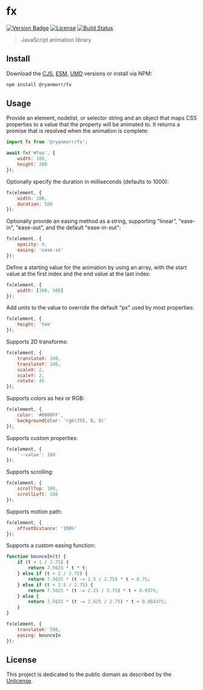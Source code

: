 # fx

[![Version Badge][version-image]][project-url]
[![License][license-image]][license-url]
[![Build Status][build-image]][build-url]

> JavaScript animation library

## Install

Download the [CJS](https://github.com/ryanmorr/fx/raw/master/dist/cjs/fx.js), [ESM](https://github.com/ryanmorr/fx/raw/master/dist/esm/fx.js), [UMD](https://github.com/ryanmorr/fx/raw/master/dist/umd/fx.js) versions or install via NPM:

```sh
npm install @ryanmorr/fx
```

## Usage

Provide an element, nodelist, or selector string and an object that maps CSS properties to a value that the property will be animated to. It returns a promise that is resolved when the animation is complete:

```javascript
import fx from '@ryanmorr/fx';

await fx('#foo', {
    width: 100,
    height: 200
});
```

Optionally specify the duration in milliseconds (defaults to 1000):

```javascript
fx(element, {
    width: 100,
    duration: 500
});
```

Optionally provide an easing method as a string, supporting "linear", "ease-in", "ease-out", and the default "ease-in-out":

```javascript
fx(element, {
    opacity: 0,
    easing: 'ease-in'
});
```

Define a starting value for the animation by using an array, with the start value at the first index and the end value at the last index:

```javascript
fx(element, {
    width: [100, 500]
});
```

Add units to the value to override the default "px" used by most properties:

```javascript
fx(element, {
    height: '5em'
});
```

Supports 2D transforms:

```javascript
fx(element, {
    translateX: 100,
    translateY: 100,
    scaleX: 2,
    scaleY: 2,
    rotate: 45
});
```

Supports colors as hex or RGB:

```javascript
fx(element, {
    color: '#0000FF',
    backgroundColor: 'rgb(255, 0, 0)'
});
```

Supports custom properties:

```javascript
fx(element, {
    '--value': 100
});
```

Supports scrolling:

```javascript
fx(element, {
    scrollTop: 100,
    scrollLeft: 100
});
```

Supports motion path:

```javascript
fx(element, {
    offsetDistance: '100%'
});
```
Supports a custom easing function:

```javascript
function bounceIn(t) {
    if (t < 1 / 2.75) {
        return 7.5625 * t * t;
    } else if (t < 2 / 2.75) {
        return 7.5625 * (t -= 1.5 / 2.75) * t + 0.75;
    } else if (t < 2.5 / 2.75) {
        return 7.5625 * (t -= 2.25 / 2.75) * t + 0.9375;
    } else {
        return 7.5625 * (t -= 2.625 / 2.75) * t + 0.984375;
    }
}

fx(element, {
    translateX: 500,
    easing: bounceIn
});
```

## License

This project is dedicated to the public domain as described by the [Unlicense](http://unlicense.org/).

[project-url]: https://github.com/ryanmorr/fx
[version-image]: https://img.shields.io/github/package-json/v/ryanmorr/fx?color=blue&style=flat-square
[build-url]: https://github.com/ryanmorr/fx/actions
[build-image]: https://img.shields.io/github/actions/workflow/status/ryanmorr/fx/node.js.yml?style=flat-square
[license-image]: https://img.shields.io/github/license/ryanmorr/fx?color=blue&style=flat-square
[license-url]: UNLICENSE